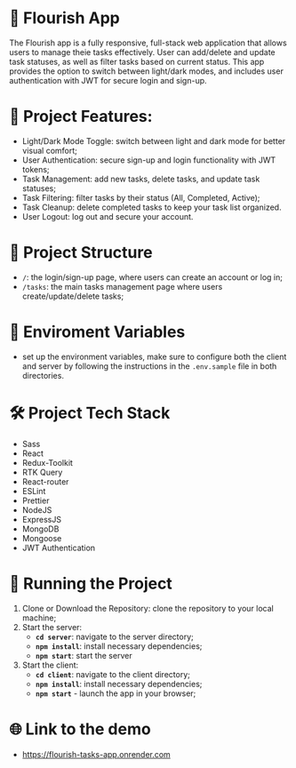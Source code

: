 # 🌸 Flourish App
The Flourish app is a fully responsive, full-stack web application that allows users to manage theie tasks effectively. User can add/delete and update task statuses, as well as filter tasks based on current status. This app provides the option to switch between light/dark modes, and includes user authentication with JWT for secure login and sign-up.


# 🚀 Project Features:
* Light/Dark Mode Toggle: switch between light and dark mode for better visual comfort;
* User Authentication: secure sign-up and login functionality with JWT tokens;
* Task Management: add new tasks, delete tasks, and update task statuses;
* Task Filtering: filter tasks by their status (All, Completed, Active);
* Task Cleanup: delete completed tasks to keep your task list organized.
* User Logout: log out and secure your account.

# 📂 Project Structure
* `/`: the login/sign-up page, where users can create an account or log in;
* `/tasks`: the main tasks management page where users create/update/delete tasks;

# 🔧 Enviroment Variables
* set up the environment variables, make sure to configure both the client and server by following the instructions in the `.env.sample` file in both directories.

# 🛠️ Project Tech Stack
* Sass
* React
* Redux-Toolkit
* RTK Query
* React-router
* ESLint
* Prettier
* NodeJS
* ExpressJS
* MongoDB
* Mongoose
* JWT Authentication

# 📜 Running the Project
1. Clone or Download the Repository: clone the repository to your local machine;
2. Start the server:
   * **`cd server`**: navigate to the server directory;
   * **`npm install`**: install necessary dependencies;
   * **`npm start`**: start the server
3. Start the client:
   * **`cd client`**: navigate to the client directory;
   * **`npm install`**: install necessary dependencies;
   * **`npm start`** - launch the app in your browser;

# 🌐 Link to the demo
* https://flourish-tasks-app.onrender.com